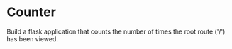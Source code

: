 # Counter
 Build a flask application that counts the number of times the root route ('/') has been viewed. 
